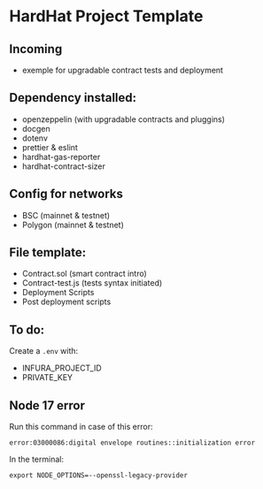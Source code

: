 # HardHat Project Template

## Incoming

- exemple for upgradable contract tests and deployment

## Dependency installed:

- openzeppelin (with upgradable contracts and pluggins)
- docgen
- dotenv
- prettier & eslint
- hardhat-gas-reporter
- hardhat-contract-sizer

## Config for networks

- BSC (mainnet & testnet)
- Polygon (mainnet & testnet)

## File template:

- Contract.sol (smart contract intro)
- Contract-test.js (tests syntax initiated)
- Deployment Scripts
- Post deployment scripts

## To do:

Create a `.env` with:

- INFURA_PROJECT_ID
- PRIVATE_KEY

## Node 17 error

Run this command in case of this error:

```
error:03000086:digital envelope routines::initialization error
```

In the terminal:

```
export NODE_OPTIONS=--openssl-legacy-provider

```
